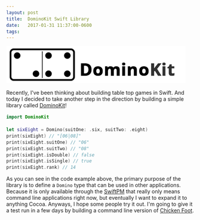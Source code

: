 ```yaml
---
layout: post
title:  DominoKit Swift Library
date:   2017-01-31 11:37:00-0600
tags:
---
```


![Domino Kit Icon](https://raw.githubusercontent.com/jarrodparkes/DominoKit/assets/domino-kit.png "Domino Kit")

Recently, I've been thinking about building table top games in Swift. And today I decided to take another step in the direction by building a simple library called [DominoKit](https://github.com/jarrodparkes/DominoKit)!

```swift
import DominoKit

let sixEight = Domino(suitOne: .six, suitTwo: .eight)
print(sixEight) // "[06|08]"
print(sixEight.suitOne) // "06"
print(sixEight.suitTwo) // "08"
print(sixEight.isDouble) // false
print(sixEight.isSingle) // true
print(sixEight.rank) // 14
```

As you can see in the code example above, the primary purpose of the library is to define a `Domino` type that can be used in other applications. Because it is only available through the [SwiftPM](https://swift.org/package-manager/) that really only means command line applications right now, but eventually I want to expand it to anything Cocoa. Anyways, I hope some people try it out. I'm going to give it a test run in a few days by building a command line version of [Chicken Foot](https://en.wikipedia.org/wiki/Chicken_foot_(game)).
